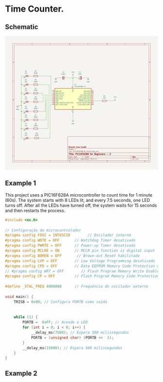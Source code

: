 # Time Counter. 


## Schematic


![Schematic PIC16F286A controlling 8 LEDs](./schematic_PIC16F628A_8_Leds.jpg)




## Example 1

This project uses a PIC16F628A microcontroller to count time for 1 minute (60s). The system starts with 8 LEDs lit, and every 7.5 seconds, one LED turns off. After all the LEDs have turned off, the system waits for 15 seconds and then restarts the process.



```cpp
#include <xc.h>

// Configuração do microcontrolador
#pragma config FOSC = INTOSCIO        // Oscilador interno
#pragma config WDTE = OFF       // Watchdog Timer desativado
#pragma config PWRTE = OFF      // Power-up Timer desativado
#pragma config MCLRE = ON       // MCLR pin function is digital input
#pragma config BOREN = OFF       // Brown-out Reset habilitado
#pragma config LVP = OFF        // Low Voltage Programming desativado
#pragma config CPD = OFF        // Data EEPROM Memory Code Protection desativado
// #pragma config WRT = OFF        // Flash Program Memory Write Enable
#pragma config CP = OFF         // Flash Program Memory Code Protection desativado

#define _XTAL_FREQ 4000000      // Frequência do oscilador externo

void main() {
    TRISB = 0x00; // Configura PORTB como saída


    while (1) {
        PORTB =  0xFF; // Acende o LED
        for (int i = 0; i < 8; i++) {
            __delay_ms(7500); // Espera 500 milissegundos
            PORTB = (unsigned char) (PORTB <<  1);
        }
        __delay_ms(15000); // Espera 500 milissegundos
    }
}

````


## Example 2








